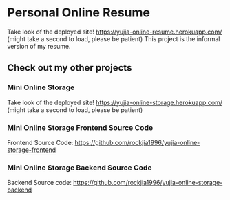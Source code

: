 # Personal Online Resume

Take look of the deployed site! https://yujia-online-resume.herokuapp.com/ (might take a second to load, please be patient)
This project is the informal version of my resume.

## Check out my other projects

### Mini Online Storage

Take look of the deployed site! https://yujia-online-storage.herokuapp.com/ (might take a second to load, please be patient)

### Mini Online Storage Frontend Source Code

Frontend Source Code: https://github.com/rockjia1996/yujia-online-storage-frontend

### Mini Online Storage Backend Source Code

Backend Source code: https://github.com/rockjia1996/yujia-online-storage-backend
